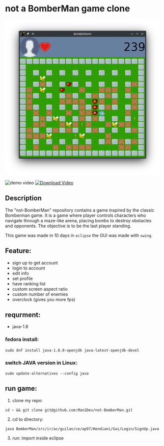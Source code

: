 # not a BomberMan game clone

![img](sample/game.png)

![demo video](sample/output.gif)
[![Download Video](https://img.shields.io/badge/Download-Video-orange)](https://github.com/Man2Dev/not-BomberMan/raw/master/sample/sample.mp4)

## Description
The "not-BomberMan" repository contains a game inspired by the classic Bomberman game. It is a game where player controls characters who navigate through a maze-like arena, placing bombs to destroy obstacles and opponents. The objective is to be the last player standing.

This game was made in 10 days in `eclipse` the GUI was made with `swing`.

## Feature:
* sign up to get account
* login to account
* edit info
* set profile
* have ranking list
* custom screen aspect ratio
* custom number of enemies
* overclock (gives you more fps)

## requrment:
* java-1.8

### fedora install:
````
sudo dnf install java-1.8.0-openjdk java-latest-openjdk-devel
````

### switch JAVA version in Linux:
```
sudo update-alternatives --config java
```

## run game:
1. clone my repo:
````
cd ~ && git clone git@github.com:Man2Dev/not-BomberMan.git
````
2. cd to directory:
````
java BomberMan/src/ir/ac/guilan/ce/ap97/Hendiani/Gui/Login/SignUp.java
````
3. run:
import inside eclipse
